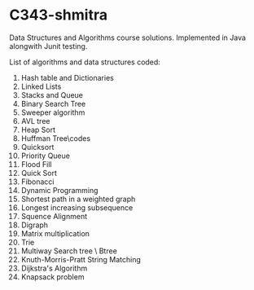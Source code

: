 # C343-shmitra

Data Structures and Algorithms course solutions. Implemented in Java alongwith Junit testing.

List of algorithms and data structures coded:
1. Hash table and Dictionaries
2. Linked Lists
3. Stacks and Queue
4. Binary Search Tree
5. Sweeper algorithm
6. AVL tree
7. Heap Sort
8. Huffman Tree\codes
9. Quicksort
10. Priority Queue
11. Flood Fill
12. Quick Sort
13. Fibonacci
14. Dynamic Programming
15. Shortest path in a weighted graph
16. Longest increasing subsequence
17. Squence Alignment
18. Digraph
19. Matrix multiplication
20. Trie
21. Multiway Search tree \ Btree
22. Knuth-Morris-Pratt String Matching
23. Dijkstra's	Algorithm
24. Knapsack problem
